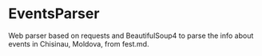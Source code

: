 # EventsParser

Web parser based on requests and BeautifulSoup4 to parse the info about events in Chisinau, Moldova, from fest.md.
